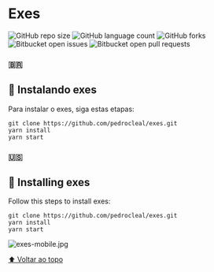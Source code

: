 <h1 id="exes">Exes</h1>

![GitHub repo size](https://img.shields.io/github/repo-size/pedrocleal/exes?style=for-the-badge)
![GitHub language count](https://img.shields.io/github/languages/count/pedrocleal/exes?style=for-the-badge)
![GitHub forks](https://img.shields.io/github/forks/pedrocleal/exes?style=for-the-badge)
![Bitbucket open issues](https://img.shields.io/bitbucket/issues/pedrocleal/exes?style=for-the-badge)
![Bitbucket open pull requests](https://img.shields.io/bitbucket/pr-raw/pedrocleal/exes?style=for-the-badge)

### 🇧🇷

## 🚀 Instalando exes

Para instalar o exes, siga estas etapas:

```
git clone https://github.com/pedrocleal/exes.git
yarn install
yarn start
```

### 🇺🇸

## 🚀 Installing exes

Follow this steps to install exes:

```
git clone https://github.com/pedrocleal/exes.git
yarn install
yarn start
```

![exes-mobile.jpg](https://user-images.githubusercontent.com/53502542/143516883-8c53411b-dea1-48e0-af13-2b4d5e24ebcd.png)

[⬆ Voltar ao topo](#exes)<br>
